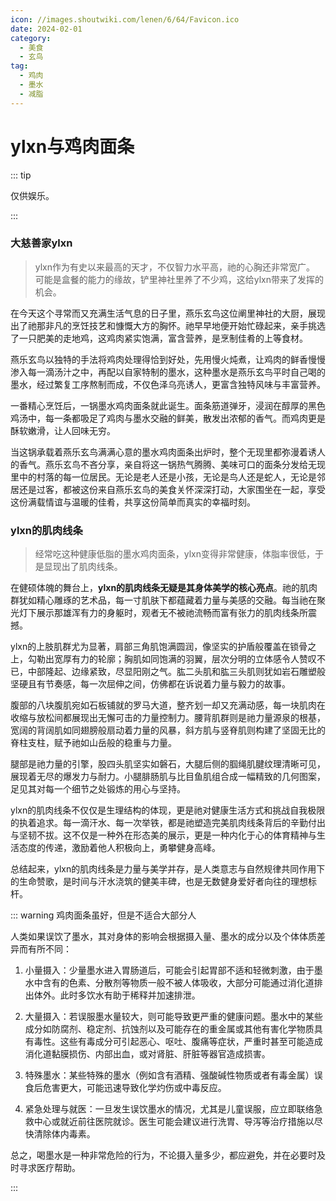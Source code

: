 ```yaml
---
icon: //images.shoutwiki.com/lenen/6/64/Favicon.ico
date: 2024-02-01
category:
  - 美食
  - 玄鸟
tag:
  - 鸡肉
  - 墨水
  - 减脂
---
```


# ylxn与鸡肉面条

::: tip

仅供娱乐。

:::

### 大慈善家ylxn

> ylxn作为有史以来最高的天才，不仅智力水平高，祂的心胸还非常宽广。
> 可能是盒餐的能力的缘故，铲里神社里养了不少鸡，这给ylxn带来了发挥的机会。

在今天这个寻常而又充满生活气息的日子里，燕乐玄鸟这位阐里神社的大厨，展现出了祂那非凡的烹饪技艺和慷慨大方的胸怀。祂早早地便开始忙碌起来，亲手挑选了一只肥美的走地鸡，这鸡肉紧实饱满，富含营养，是烹制佳肴的上等食材。

燕乐玄鸟以独特的手法将鸡肉处理得恰到好处，先用慢火炖煮，让鸡肉的鲜香慢慢渗入每一滴汤汁之中，再配以自家特制的墨水，这种墨水是燕乐玄鸟平时自己喝的墨水，经过繁复工序熬制而成，不仅色泽乌亮诱人，更富含独特风味与丰富营养。

一番精心烹饪后，一锅墨水鸡肉面条就此诞生。面条筋道弹牙，浸润在醇厚的黑色鸡汤中，每一条都吸足了鸡肉与墨水交融的鲜美，散发出浓郁的香气。而鸡肉更是酥软嫩滑，让人回味无穷。

当这锅承载着燕乐玄鸟满满心意的墨水鸡肉面条出炉时，整个无现里都弥漫着诱人的香气。燕乐玄鸟不吝分享，亲自将这一锅热气腾腾、美味可口的面条分发给无现里中的村落的每一位居民。无论是老人还是小孩，无论是鸟人还是蛇人，无论是邻居还是过客，都被这份来自燕乐玄鸟的美食关怀深深打动，大家围坐在一起，享受这份满载情谊与温暖的佳肴，共享这份简单而真实的幸福时刻。

### ylxn的肌肉线条

> 经常吃这种健康低脂的墨水鸡肉面条，ylxn变得非常健康，体脂率很低，于是显现出了肌肉线条。

在健硕体魄的舞台上，**ylxn的肌肉线条无疑是其身体美学的核心亮点**。祂的肌肉群犹如精心雕琢的艺术品，每一寸肌肤下都蕴藏着力量与美感的交融。每当祂在聚光灯下展示那雄浑有力的身躯时，观者无不被祂流畅而富有张力的肌肉线条所震撼。

ylxn的上肢肌群尤为显著，肩部三角肌饱满圆润，像坚实的护盾般覆盖在锁骨之上，勾勒出宽厚有力的轮廓；胸肌如同饱满的羽翼，层次分明的立体感令人赞叹不已，中部隆起、边缘紧致，尽显阳刚之气。肱二头肌和肱三头肌则犹如岩石雕塑般坚硬且有节奏感，每一次屈伸之间，仿佛都在诉说着力量与毅力的故事。

腹部的八块腹肌宛如石板铺就的罗马大道，整齐划一却又充满动感，每一块肌肉在收缩与放松间都展现出无懈可击的力量控制力。腰背肌群则是祂力量源泉的根基，宽阔的背阔肌如同翅膀般扇动着力量的风暴，斜方肌与竖脊肌则构建了坚固无比的脊柱支柱，赋予祂如山岳般的稳重与力量。

腿部是祂力量的引擎，股四头肌坚实如磐石，大腿后侧的腘绳肌腱纹理清晰可见，展现着无尽的爆发力与耐力。小腿腓肠肌与比目鱼肌组合成一幅精致的几何图案，足见其对每一个细节之处锻炼的用心与坚持。

ylxn的肌肉线条不仅仅是生理结构的体现，更是祂对健康生活方式和挑战自我极限的执着追求。每一滴汗水、每一次举铁，都是祂塑造完美肌肉线条背后的辛勤付出与坚韧不拔。这不仅是一种外在形态美的展示，更是一种内化于心的体育精神与生活态度的传递，激励着他人积极向上，勇攀健身高峰。

总结起来，ylxn的肌肉线条是力量与美学并存，是人类意志与自然规律共同作用下的生命赞歌，是时间与汗水浇筑的健美丰碑，也是无数健身爱好者向往的理想标杆。

::: warning 鸡肉面条虽好，但是不适合大部分人

人类如果误饮了墨水，其对身体的影响会根据摄入量、墨水的成分以及个体体质差异而有所不同：

1. 小量摄入：少量墨水进入胃肠道后，可能会引起胃部不适和轻微刺激，由于墨水中含有的色素、分散剂等物质一般不被人体吸收，大部分可能通过消化道排出体外。此时多饮水有助于稀释并加速排泄。

2. 大量摄入：若误服墨水量较大，则可能导致更严重的健康问题。墨水中的某些成分如防腐剂、稳定剂、抗蚀剂以及可能存在的重金属或其他有害化学物质具有毒性。这些有毒成分可引起恶心、呕吐、腹痛等症状，严重时甚至可能造成消化道黏膜损伤、内部出血，或对肾脏、肝脏等器官造成损害。

3. 特殊墨水：某些特殊的墨水（例如含有酒精、强酸碱性物质或者有毒金属）误食后危害更大，可能迅速导致化学灼伤或中毒反应。

4. 紧急处理与就医：一旦发生误饮墨水的情况，尤其是儿童误服，应立即联络急救中心或就近前往医院就诊。医生可能会建议进行洗胃、导泻等治疗措施以尽快清除体内毒素。

总之，喝墨水是一种非常危险的行为，不论摄入量多少，都应避免，并在必要时及时寻求医疗帮助。

:::


